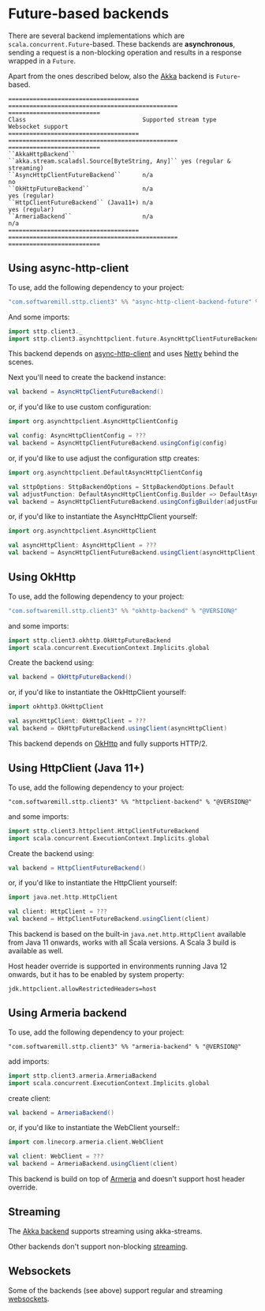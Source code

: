 # Future-based backends

There are several backend implementations which are `scala.concurrent.Future`-based. These backends are **asynchronous**, sending a request is a non-blocking operation and results in a response wrapped in a `Future`. 

Apart from the ones described below, also the [Akka](akka.md) backend is `Future`-based.

```eval_rst
===================================== ================================================ ==========================
Class                                 Supported stream type                            Websocket support
===================================== ================================================ ==========================
``AkkaHttpBackend``                   ``akka.stream.scaladsl.Source[ByteString, Any]`` yes (regular & streaming)
``AsyncHttpClientFutureBackend``      n/a                                              no
``OkHttpFutureBackend``               n/a                                              yes (regular)
``HttpClientFutureBackend`` (Java11+) n/a                                              yes (regular)
``ArmeriaBackend``                    n/a                                              n/a
===================================== ================================================ ==========================
```

## Using async-http-client

To use, add the following dependency to your project:

```scala
"com.softwaremill.sttp.client3" %% "async-http-client-backend-future" % "@VERSION@"
```

And some imports:

```scala mdoc
import sttp.client3._
import sttp.client3.asynchttpclient.future.AsyncHttpClientFutureBackend
```

This backend depends on [async-http-client](https://github.com/AsyncHttpClient/async-http-client) and uses [Netty](http://netty.io) behind the scenes.

Next you'll need to create the backend instance:

```scala mdoc:compile-only
val backend = AsyncHttpClientFutureBackend()
```

or, if you'd like to use custom configuration:

```scala mdoc:compile-only
import org.asynchttpclient.AsyncHttpClientConfig

val config: AsyncHttpClientConfig = ???
val backend = AsyncHttpClientFutureBackend.usingConfig(config)
```

or, if you'd like to use adjust the configuration sttp creates:

```scala mdoc:compile-only
import org.asynchttpclient.DefaultAsyncHttpClientConfig

val sttpOptions: SttpBackendOptions = SttpBackendOptions.Default 
val adjustFunction: DefaultAsyncHttpClientConfig.Builder => DefaultAsyncHttpClientConfig.Builder = ???
val backend = AsyncHttpClientFutureBackend.usingConfigBuilder(adjustFunction, sttpOptions)
```

or, if you'd like to instantiate the AsyncHttpClient yourself:

```scala mdoc:compile-only
import org.asynchttpclient.AsyncHttpClient

val asyncHttpClient: AsyncHttpClient = ??? 
val backend = AsyncHttpClientFutureBackend.usingClient(asyncHttpClient)
```

## Using OkHttp

To use, add the following dependency to your project:

```scala
"com.softwaremill.sttp.client3" %% "okhttp-backend" % "@VERSION@"
```

and some imports:

```scala mdoc:reset:silent
import sttp.client3.okhttp.OkHttpFutureBackend
import scala.concurrent.ExecutionContext.Implicits.global
```

Create the backend using:

```scala mdoc:compile-only
val backend = OkHttpFutureBackend()
```

or, if you'd like to instantiate the OkHttpClient yourself:

```scala mdoc:compile-only
import okhttp3.OkHttpClient

val asyncHttpClient: OkHttpClient = ??? 
val backend = OkHttpFutureBackend.usingClient(asyncHttpClient)
```

This backend depends on [OkHttp](http://square.github.io/okhttp/) and fully supports HTTP/2.

## Using HttpClient (Java 11+)

To use, add the following dependency to your project:

```
"com.softwaremill.sttp.client3" %% "httpclient-backend" % "@VERSION@"
```

and some imports:

```scala mdoc:reset:silent
import sttp.client3.httpclient.HttpClientFutureBackend
import scala.concurrent.ExecutionContext.Implicits.global
```

Create the backend using:

```scala mdoc:compile-only
val backend = HttpClientFutureBackend()
```

or, if you'd like to instantiate the HttpClient yourself:

```scala mdoc:compile-only
import java.net.http.HttpClient

val client: HttpClient = ??? 
val backend = HttpClientFutureBackend.usingClient(client)
```

This backend is based on the built-in `java.net.http.HttpClient` available from Java 11 onwards, works with all Scala versions. A Scala 3 build is available as well.

Host header override is supported in environments running Java 12 onwards, but it has to be enabled by system property:
```
jdk.httpclient.allowRestrictedHeaders=host
```

## Using Armeria backend

To use, add the following dependency to your project:

```
"com.softwaremill.sttp.client3" %% "armeria-backend" % "@VERSION@"
```

add imports:

```scala mdoc:reset:silent
import sttp.client3.armeria.ArmeriaBackend
import scala.concurrent.ExecutionContext.Implicits.global
```

create client:

```scala mdoc:compile-only
val backend = ArmeriaBackend()
```

or, if you'd like to instantiate the WebClient yourself::

```scala mdoc:compile-only
import com.linecorp.armeria.client.WebClient

val client: WebClient = ???
val backend = ArmeriaBackend.usingClient(client)
```

This backend is build on top of [Armeria](https://armeria.dev/docs/client-http) and doesn't support host header override.

## Streaming

The [Akka backend](akka.md) supports streaming using akka-streams.

Other backends don't support non-blocking [streaming](../requests/streaming.md).

## Websockets

Some of the backends (see above) support regular and streaming [websockets](../websockets.md).
